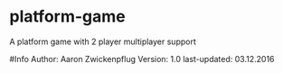 # platform-game
A platform game with 2 player multiplayer support 

#Info
Author: Aaron Zwickenpflug
Version: 1.0
last-updated: 03.12.2016
